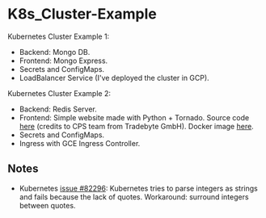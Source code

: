 # K8s_Cluster-Example

Kubernetes Cluster Example 1:
* Backend: Mongo DB.
* Frontend: Mongo Express.
* Secrets and ConfigMaps.
* LoadBalancer Service (I've deployed the cluster in GCP).

Kubernetes Cluster Example 2:
* Backend: Redis Server.
* Frontend: Simple website made with Python + Tornado. Source code [here](https://github.com/jfdona23/DevOps-Challenge/tree/Docker_Version) (credits to CPS team from Tradebyte GmbH). Docker image [here](https://hub.docker.com/_/python).
* Secrets and ConfigMaps.
* Ingress with GCE Ingress Controller.

## Notes
* Kubernetes [issue #82296](https://github.com/kubernetes/kubernetes/issues/82296): Kubernetes tries to parse integers as strings and fails because the lack of quotes. Workaround: surround integers between quotes.